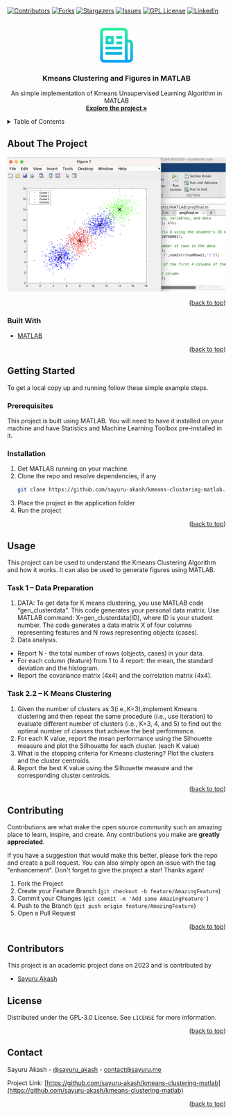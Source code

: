 <div id="top"></div>

[![Contributors][contributors-shield]][contributors-url]
[![Forks][forks-shield]][forks-url]
[![Stargazers][stars-shield]][stars-url]
[![Issues][issues-shield]][issues-url]
[![GPL License][license-shield]][license-url]
[![LinkedIn][linkedin-shield]][linkedin-url]



<!-- PROJECT LOGO -->
<br />
<div align="center">
  <a href="https://github.com/sayuru-akash/kmeans-clustering-matlab">
    <img src="images/logo.png" alt="Logo" width="80" height="80">
  </a>

<h3 align="center">Kmeans Clustering and Figures in MATLAB</h3>

  <p align="center">
    An simple implementation of Kmeans Unsupervised Learning Algorithm in MATLAB
    <br />
    <a href="https://github.com/sayuru-akash/kmeans-clustering-matlab"><strong>Explore the project »</strong></a>
    <br />
  </p>
</div>



<!-- TABLE OF CONTENTS -->
<details>
  <summary>Table of Contents</summary>
  <ol>
    <li>
      <a href="#about-the-project">About The Project</a>
      <ul>
        <li><a href="#built-with">Built With</a></li>
      </ul>
    </li>
    <li>
      <a href="#getting-started">Getting Started</a>
      <ul>
        <li><a href="#prerequisites">Prerequisites</a></li>
        <li><a href="#installation">Installation</a></li>
      </ul>
    </li>
    <li><a href="#usage">Usage</a></li>
    <li><a href="#contributing">Contributing</a></li>
    <li><a href="#contributors">Contributors</a></li>
    <li><a href="#license">License</a></li>
    <li><a href="#contact">Contact</a></li>
  </ol>
</details>



<!-- ABOUT THE PROJECT -->
## About The Project

[![Product Name Screen Shot][product-screenshot]](https://github.com/sayuru-akash/kmeans-clustering-matlab)

<p align="right">(<a href="#top">back to top</a>)</p>



### Built With

* [MATLAB](https://www.mathworks.com/products/matlab.html)

<p align="right">(<a href="#top">back to top</a>)</p>



<!-- GETTING STARTED -->
## Getting Started

To get a local copy up and running follow these simple example steps.

### Prerequisites

This project is built using MATLAB. You will need to have it installed on your machine and have Statistics and Machine Learning Toolbox pre-installed in it.

### Installation

1. Get MATLAB running on your machine.
2. Clone the repo and resolve dependencies, if any
   ```sh
   git clone https://github.com/sayuru-akash/kmeans-clustering-matlab.git
   ```
3. Place the project in the application folder
4. Run the project


<p align="right">(<a href="#top">back to top</a>)</p>



<!-- USAGE EXAMPLES -->
## Usage

This project can be used to understand the Kmeans Clustering Algorithm and how it works. It can also be used to generate figures using MATLAB.

### Task 1 – Data Preparation
1. DATA: To get data for K means clustering, you use MATLAB code “gen_clusterdata”. This code generates your personal data matrix. Use MATLAB command: X=gen_clusterdata(ID), where ID is your student number. The code generates a data matrix X of four columns representing features and N rows representing objects (cases).
2. Data analysis. </br>
* Report N - the total number of rows (objects, cases) in your data.
* For each column (feature) from 1 to 4 report: the mean, the standard deviation and the histogram.
* Report the covariance matrix (4x4) and the correlation matrix (4x4).

### Task 2.2 – K Means Clustering
1. Given the number of clusters as 3(i.e.,K=3),implement Kmeans clustering and then repeat the same procedure (i.e., use iteration) to evaluate different number of clusters (i.e., K=3, 4, and 5) to find out the optimal number of classes that achieve the best performance.
2. For each K value, report the mean performance using the Silhouette measure and plot the Silhouette for each cluster. (each K value)
3. What is the stopping criteria for Kmeans clustering? Plot the clusters and the cluster centroids.
4. Report the best K value using the Silhouette measure and the corresponding cluster centroids.

<p align="right">(<a href="#top">back to top</a>)</p>




<!-- CONTRIBUTING -->
## Contributing

Contributions are what make the open source community such an amazing place to learn, inspire, and create. Any contributions you make are **greatly appreciated**.

If you have a suggestion that would make this better, please fork the repo and create a pull request. You can also simply open an issue with the tag "enhancement".
Don't forget to give the project a star! Thanks again!

1. Fork the Project
2. Create your Feature Branch (`git checkout -b feature/AmazingFeature`)
3. Commit your Changes (`git commit -m 'Add some AmazingFeature'`)
4. Push to the Branch (`git push origin feature/AmazingFeature`)
5. Open a Pull Request

<p align="right">(<a href="#top">back to top</a>)</p>


<!-- CONTRIBUTORS -->
## Contributors

This project is an academic project done on 2023 and is contributed by 
* [Sayuru Akash](https://github.com/sayuru-akash/)

<!-- LICENSE -->
## License

Distributed under the GPL-3.0 License. See `LICENSE` for more information.

<p align="right">(<a href="#top">back to top</a>)</p>



<!-- CONTACT -->
## Contact

Sayuru Akash - [@sayuru_akash](https://twitter.com/sayuru_akash) - contact@sayuru.me

Project Link: [https://github.com/sayuru-akash/kmeans-clustering-matlab](https://github.com/sayuru-akash/kmeans-clustering-matlab)

<p align="right">(<a href="#top">back to top</a>)</p>



<!-- MARKDOWN LINKS & IMAGES -->
<!-- https://www.markdownguide.org/basic-syntax/#reference-style-links -->
[contributors-shield]: https://img.shields.io/github/contributors/sayuru-akash/kmeans-clustering-matlab.svg?style=for-the-badge
[contributors-url]: https://github.com/sayuru-akash/kmeans-clustering-matlab/graphs/contributors
[forks-shield]: https://img.shields.io/github/forks/sayuru-akash/kmeans-clustering-matlab.svg?style=for-the-badge
[forks-url]: https://github.com/sayuru-akash/kmeans-clustering-matlab/network/members
[stars-shield]: https://img.shields.io/github/stars/sayuru-akash/kmeans-clustering-matlab.svg?style=for-the-badge
[stars-url]: https://github.com/sayuru-akash/kmeans-clustering-matlab/stargazers
[issues-shield]: https://img.shields.io/github/issues/sayuru-akash/kmeans-clustering-matlab.svg?style=for-the-badge
[issues-url]: https://github.com/sayuru-akash/kmeans-clustering-matlab/issues
[license-shield]: https://img.shields.io/github/license/sayuru-akash/kmeans-clustering-matlab.svg?style=for-the-badge
[license-url]: https://github.com/sayuru-akash/kmeans-clustering-matlab/blob/main/LICENSE
[linkedin-shield]: https://img.shields.io/badge/-LinkedIn-black.svg?style=for-the-badge&logo=linkedin&colorB=555
[linkedin-url]: https://linkedin.com/in/sayuru_akash
[product-screenshot]: images/screenshot.png
